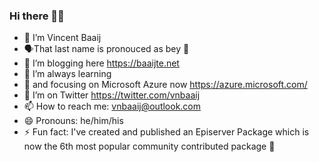 ### Hi there 🙋‍♂️

* 🔭 I’m Vincent Baaij
* 🗣That last name is pronouced as bey 👋
* 🌱 I’m blogging here https://baaijte.net
* 👯 I’m always learning
* 💬 and focusing on Microsoft Azure now https://azure.microsoft.com/
* 🤔 I’m on Twitter https://twitter.com/vnbaaij
* 📫 How to reach me: vnbaaij@outlook.com
* 😄 Pronouns: he/him/his
* ⚡ Fun fact: I've created and published an Episerver Package which is now the 6th most popular community contributed package 🤪

